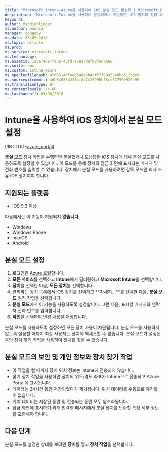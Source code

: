 ```yaml
---
title: "Microsoft Intune-Azure를 사용하여 iOS 분실 모드 활성화 | Microsoft Docs"
description: "Microsoft Intune을 사용하여 분실되거나 도난당한 iOS 장치의 잠금 화면에서 표시하는 메시지를 사용자 지정하기 위해 분실 모드를 켜거나 시작합니다. 그리고 분실 모드 작업을 사용하는 경우 보안 및 개인 정보 취급 방침에 대한 세부 정보를 가져옵니다."
keywords: 
author: MandiOhlinger
ms.author: mandia
manager: dougeby
ms.date: 03/05/2018
ms.topic: article
ms.prod: 
ms.service: microsoft-intune
ms.technology: 
ms.assetid: 126a7489-fe3e-43fd-a681-defb2fe0bb66
ms.suite: ems
ms.custom: intune-azure
ms.openlocfilehash: 47d6314dfaed546e5b4cff7f93a5540ba512bde9
ms.sourcegitcommit: 4db0498342364f8a7c28995b15ce32759e920b99
ms.translationtype: HT
ms.contentlocale: ko-KR
ms.lasthandoff: 03/08/2018
---
```

# <a name="enable-lost-mode-on-ios-devices-with-intune"></a>Intune을 사용하여 iOS 장치에서 분실 모드 설정

[!INCLUDE[azure_portal](./includes/azure_portal.md)]

**분실 모드** 장치 작업을 수행하면 분실했거나 도난당한 iOS 장치에 대해 분실 모드를 사용하도록 설정할 수 있습니다. 이 모드를 통해 장치의 잠금 화면에 표시되는 메시지 및 전화 번호를 입력할 수 있습니다. 장치에서 분실 모드를 사용하려면 감독 모드인 회사 소유 iOS 장치여야 합니다.

## <a name="supported-platforms"></a>지원되는 플랫폼

- iOS 9.3 이상

다음에서는 이 기능이 지원되지 **않습니다**. 
- Windows
- Windows Phone
- macOS
- Android

## <a name="enable-lost-mode"></a>분실 모드 설정

1. 로그인은 [Azure 포털](https://portal.azure.com)합니다.
2. **모든 서비스**를 선택하고 **Intune**에서 필터링하고 **Microsoft Intune**을 선택합니다.
3. **장치**를 선택한 다음, **모든 장치**를 선택합니다.
4. 관리하는 장치 목록에서 iOS 장치를 선택하고 **자세히...**를 선택한 다음, **분실 모드** 원격 작업을 선택합니다.
5. **분실 모드**에서 이 기능을 사용하도록 설정합니다. 그런 다음, 표시할 메시지와 연락처 전화 번호를 입력합니다.
6. **확인**을 선택하여 변경 내용을 저장합니다.

분실 모드를 사용하도록 설정하면 모든 장치 사용이 차단됩니다. 분실 모드를 사용하지 않도록 설정할 때까지 최종 사용자는 장치에 액세스할 수 없습니다. 분실 모드가 설정된 동안 [장치 찾기](device-locate.md) 작업을 사용하여 장치를 찾을 수 있습니다.

## <a name="security-and-privacy-information-for-the-lost-mode-and-locate-device-actions"></a>분실 모드의 보안 및 개인 정보와 장치 찾기 작업
- 이 작업을 켤 때까지 장치 위치 정보는 Intune에 전송되지 않습니다.
- 찾기 장치 작업을 사용하면 장치의 위도/경도 좌표가 Intune으로 전송되고 Azure Portal에 표시됩니다.
- 데이터는 24시간 동안 저장되었다가 제거됩니다. 위치 데이터를 수동으로 제거할 수 없습니다.
- 위치 데이터는 저장된 동안 및 전송되는 동안 모두 암호화됩니다.
- 잠금 화면에 표시하기 위해 입력한 메시지에서 분실 장치를 반환할 특정 세부 정보를 포함해야 합니다.

## <a name="next-steps"></a>다음 단계

분실 모드를 설정한 상태를 보려면 **장치**를 열고 **장치 작업**을 선택합니다.